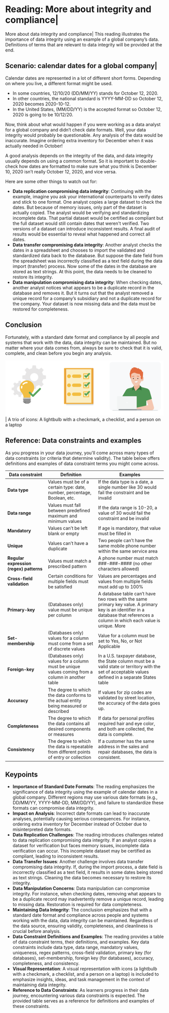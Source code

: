 # Reading: More about integrity and compliance|

More about data integrity and compliance|
This reading illustrates the importance of data integrity using an example of a global company’s data. Definitions of terms that are relevant to data integrity will be provided at the end.

## Scenario: calendar dates for a global company|

Calendar dates are represented in a lot of different short forms. Depending on where you live, a different format might be used.

- In some countries, 12/10/20 (DD/MM/YY) stands for October 12, 2020.
- In other countries, the national standard is YYYY-MM-DD so October 12, 2020 becomes 2020-10-12.
- In the United States, (MM/DD/YY) is the accepted format so October 12, 2020 is going to be 10/12/20.

Now, think about what would happen if you were working as a data analyst for a global company and didn’t check date formats. Well, your data integrity would probably be questionable. Any analysis of the data would be inaccurate. Imagine ordering extra inventory for December when it was actually needed in October!

A good analysis depends on the integrity of the data, and data integrity usually depends on using a common format. So it is important to double-check how dates are formatted to make sure what you think is December 10, 2020 isn’t really October 12, 2020, and vice versa.

Here are some other things to watch out for:

- **Data replication compromising data integrity**: Continuing with the example, imagine you ask your international counterparts to verify dates and stick to one format. One analyst copies a large dataset to check the dates. But because of memory issues, only part of the dataset is actually copied. The analyst would be verifying and standardizing incomplete data. That partial dataset would be certified as compliant but the full dataset would still contain dates that weren't verified. Two versions of a dataset can introduce inconsistent results. A final audit of results would be essential to reveal what happened and correct all dates.
- **Data transfer compromising data integrity**: Another analyst checks the dates in a spreadsheet and chooses to import the validated and standardized data back to the database. But suppose the date field from the spreadsheet was incorrectly classified as a text field during the data import (transfer) process. Now some of the dates in the database are stored as text strings. At this point, the data needs to be cleaned to restore its integrity.
- **Data manipulation compromising data integrity**: When checking dates, another analyst notices what appears to be a duplicate record in the database and removes it. But it turns out that the analyst removed a unique record for a company’s subsidiary and not a duplicate record for the company. Your dataset is now missing data and the data must be restored for completeness.

## Conclusion

Fortunately, with a standard date format and compliance by all people and systems that work with the data, data integrity can be maintained. But no matter where your data comes from, always be sure to check that it is valid, complete, and clean before you begin any analysis.

![x](./resources/img-1.png)|
A trio of icons: A lightbulb with a checkmark, a checklist, and a person on a laptop

## Reference: Data constraints and examples

As you progress in your data journey, you'll come across many types of data constraints (or criteria that determine validity). The  table below offers definitions and examples of data constraint terms you might come across.

|**Data constraint**|**Definition**|**Examples**|
|---------------|----------|--------|
|**Data type**|Values must be of a certain type: date, number, percentage, Boolean, etc.|If the data type is a date, a single number like 30 would fail the constraint and be invalid|
|**Data range**|Values must fall between predefined maximum and minimum values|If the data range is 10-20, a value of 30 would fail the constraint and be invalid|
|**Mandatory**|Values can’t be left blank or empty|If age is mandatory, that value must be filled in|
|**Unique**|Values can’t have a duplicate|Two people can’t have the same mobile phone number within the same service area|
|**Regular expression (regex) patterns**|Values must match a prescribed pattern|A phone number must match ###-###-#### (no other characters allowed)|
|**Cross-field validation**|Certain conditions for multiple fields must be satisfied|Values are percentages and values from multiple fields must add up to 100%|
|**Primary-key**|(Databases only) value must be unique per column|A database table can’t have two rows with the same primary key value. A primary key is an identifier in a database that references a column in which each value is unique. More |information about primary and foreign keys is provided later in the program.
|**Set-membership**|(Databases only) values for a column must come from a set of discrete values|Value for a column must be set to Yes, No, or Not Applicable|
|**Foreign-key**|(Databases only) values for a column must be unique values coming from a column in another table|In a U.S. taxpayer database, the State column must be a valid state or territory with the set of acceptable values defined in a separate States table|
|**Accuracy**|The degree to which the data conforms to the actual entity being measured or described|If values for zip codes are validated by street location, the accuracy of the data goes up.
|**Completeness**|The degree to which the data contains all desired components or measures|If data for personal profiles required hair and eye color, and both are collected, the data is complete.
|**Consistency**|The degree to which the data is repeatable from different points of entry or collection|If a customer has the same address in the sales and repair databases, the data is consistent.

## Keypoints

- **Importance of Standard Date Formats**: The reading emphasizes the significance of data integrity using the example of calendar dates in a global company. Different regions may use various date formats (e.g., DD/MM/YY, YYYY-MM-DD, MM/DD/YY), and failure to standardize these formats can compromise data integrity.
- **Impact on Analysis**: Incorrect date formats can lead to inaccurate analyses, potentially causing serious consequences. For instance, ordering extra inventory for December instead of October due to misinterpreted date formats.
- **Data Replication Challenges**: The reading introduces challenges related to data replication compromising data integrity. If an analyst copies a dataset for verification but faces memory issues, incomplete data verification can occur. This incomplete dataset may be certified as compliant, leading to inconsistent results.
- **Data Transfer Issues**: Another challenge involves data transfer compromising data integrity. If, during the import process, a date field is incorrectly classified as a text field, it results in some dates being stored as text strings. Cleaning the data becomes necessary to restore its integrity.
- **Data Manipulation Concerns**: Data manipulation can compromise integrity. For instance, when checking dates, removing what appears to be a duplicate record may inadvertently remove a unique record, leading to missing data. Restoration is required for data completeness.
- **Maintaining Data Integrity**: The conclusion emphasizes that with a standard date format and compliance across people and systems working with the data, data integrity can be maintained. Regardless of the data source, ensuring validity, completeness, and cleanliness is crucial before analysis.
- **Data Constraint Definitions and Examples**: The reading provides a table of data constraint terms, their definitions, and examples. Key data constraints include data type, data range, mandatory values, uniqueness, regex patterns, cross-field validation, primary key (for databases), set-membership, foreign key (for databases), accuracy, completeness, and consistency.
- **Visual Representation**: A visual representation with icons (a lightbulb with a checkmark, a checklist, and a person on a laptop) is included to emphasize insights, ideas, and task management in the context of maintaining data integrity.
- **Reference to Data Constraints**: As learners progress in their data journey, encountering various data constraints is expected. The provided table serves as a reference for definitions and examples of these constraints.
